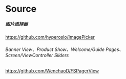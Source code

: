 # Source

##### 图片选择器

https://github.com/hyperoslo/ImagePicker

###### Banner View、Product Show、Welcome/Guide Pages、Screen/ViewController Sliders

https://github.com/WenchaoD/FSPagerView
